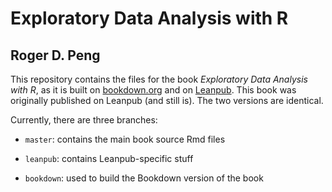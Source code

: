 # Exploratory Data Analysis with R
## Roger D. Peng

This repository contains the files for the book *Exploratory Data Analysis with R*, as it is built on [bookdown.org]() and on
[Leanpub](https://leanpub.com/exdata/). This book was originally
published on Leanpub (and still is). The two versions are identical.

Currently, there are three branches:

* `master`: contains the main book source Rmd files

* `leanpub`: contains Leanpub-specific stuff

* `bookdown`: used to build the Bookdown version of the book


